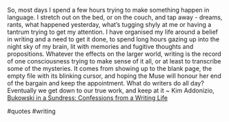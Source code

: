 So, most days I spend a few hours trying to make something happen in language. I stretch out on the bed, or on the couch, and tap away - dreams, rants, what happened yesterday, what’s tugging shyly at me or having a tantrum trying to get my attention. I have organised my life around a belief in writing and a need to get it done, to spend long hours gazing up into the night sky of my brain, lit with memories and fugitive thoughts and propositions. Whatever the effects on the larger world, writing is the record of one consciousness trying to make sense of it all, or at least to transcribe some of the mysteries. It comes from showing up to the blank page, the empty file with its blinking cursor, and hoping the Muse will honour her end of the bargain and keep the appointment. What do writers do all day? Eventually we get down to our true work, and keep at it ~ Kim Addonizio, [Bukowski in a Sundress: Confessions from a Writing Life](https://londonwriterssalon.us4.list-manage.com/track/click?u=8b047263967451488070a8ad0&id=11920a5fa1&e=eb9759f735)

#quotes #writing 